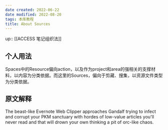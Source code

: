 ```yaml
---
date created: 2022-06-22
date modified: 2022-08-20
tags: 本库教程
title: About Sources
---
```


up:: [[ACCESS 笔记组织法]]

## 个人用法

Spaces中的Resource偏向action，以及作为project和area的强相关的支撑材料，以内容为分类依据。而这里的Sources，偏向于剪藏、搜集，以资源文件类型为分类依据。

## 原文解释
The beast-like Evernote Web Clipper approaches Gandalf trying to infect and corrupt your PKM sanctuary with hordes of low-value articles you'll never read and that will drown your own thinking a pit of orc-like chaos.